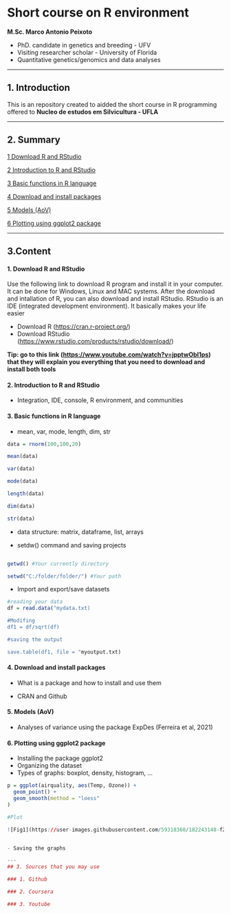 # Short course on R environment

**M.Sc. Marco Antonio Peixoto**
- PhD. candidate in genetics and breeding - UFV
- Visiting researcher scholar - University of Florida  
- Quantitative genetics/genomics and data analyses

---
## 1. Introduction

This is an repository created to aidded the short course in R programming offered to **Nucleo de estudos em Silvicultura - UFLA**

---
## 2. Summary

[1 Download R and RStudio](#pt1)

[2 Introduction to R and RStudio](#pt2)

[3 Basic functions in R language](#pt3)

[4 Download and install packages](#pt4)

[5 Models (AoV)](#pt5)

[6 Plotting using ggplot2 package](#pt6)

---
## 3.Content

<div id="pt1" />

#### 1. Download R and RStudio

 Use the following link to download R program and install it in your computer. It can be done for Windows, Linux and MAC systems. After the download and intallation of R, you can also download and install RStudio. RStudio is an IDE (integrated development environment). It basically makes your life easier

- Download R (https://cran.r-project.org/) 
- Download RStudio (https://www.rstudio.com/products/rstudio/download/)


**Tip: go to this link (https://www.youtube.com/watch?v=jpptwObI1ps) that they will explain you everything that you need to download and install both tools**

<div id="pt2" />

#### 2. Introduction to R and RStudio

- Integration, IDE, console, R environment, and communities

<div id="pt3" />

#### 3. Basic functions in R language 

- mean, var, mode, length, dim, str

```r
data = rnorm(100,100,20)

mean(data)

var(data)

mode(data)

length(data)

dim(data)

str(data)

```

- data structure: matrix, dataframe, list, arrays

- setdw() command and saving projects

```r

getwd() #Your currently directory

setwd("C:/folder/folder/") #Your path

```

- Import and export/save datasets

```r
#reading your data
df = read.data("mydata.txt)

#Modifing
df1 = df/sqrt(df)

#saving the output

save.table(df1, file = "myoutput.txt)

```

<div id="pt4" />

#### 4. Download and install packages

- What is a package and how to install and use them

- CRAN and Github

<div id="pt5" />

#### 5. Models (AoV)

- Analyses of variance using the package ExpDes (Ferreira et al, 2021)

<div id="pt6" />

#### 6. Plotting using **ggplot2** package

- Installing the package ggplot2
- Organizing the dataset
- Types of graphs: boxplot, density, histogram, ...

```r
p = ggplot(airquality, aes(Temp, Ozone)) + 
  geom_point() + 
  geom_smooth(method = "loess"
)

#Plot

![Fig1](https://user-images.githubusercontent.com/59318360/182243148-f2c54b23-ac2f-4f07-beaa-95217b109d3e.png)


- Saving the graphs

---
## 3. Sources that you may use

### 1. Github

### 2. Coursera

### 3. Youtube
